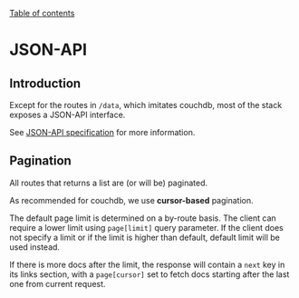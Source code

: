 [Table of contents](README.md#table-of-contents)

# JSON-API

## Introduction

Except for the routes in `/data`, which imitates couchdb, most of the stack exposes a JSON-API interface.

See [JSON-API specification](http://jsonapi.org/format/) for more information.



## Pagination

All routes that returns a list are (or will be) paginated.

As recommended for couchdb, we use **cursor-based** pagination.

The default page limit is determined on a by-route basis. The client can require a lower limit using `page[limit]` query parameter. If the client does not specify a limit or if the limit is higher than default, default limit will be used instead.

If there is more docs after the limit, the response will contain a `next` key in its links section, with a `page[cursor]` set to fetch docs starting after the last one from current request.

